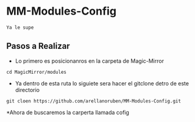 # MM-Modules-Config
```
Ya le supe 
````
## Pasos a Realizar
* Lo primero es posicionanros en la carpeta de Magic-Mirror
```
cd MagicMirror/modules
````
* Ya dentro de esta ruta lo siguiete sera hacer el gitclone detro de este directorio
```
git cloen https://github.com/arellanoruben/MM-Modules-Config.git
````
*Ahora de buscaremos la carperta llamada cofig
